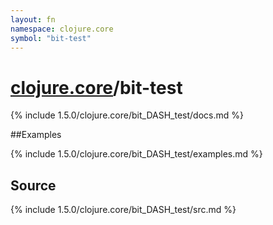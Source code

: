 ```yaml
---
layout: fn
namespace: clojure.core
symbol: "bit-test"
---
```


# [clojure.core](../)/bit-test

{% include 1.5.0/clojure.core/bit_DASH_test/docs.md %}

##Examples

{% include 1.5.0/clojure.core/bit_DASH_test/examples.md %}
## Source
{% include 1.5.0/clojure.core/bit_DASH_test/src.md %}


